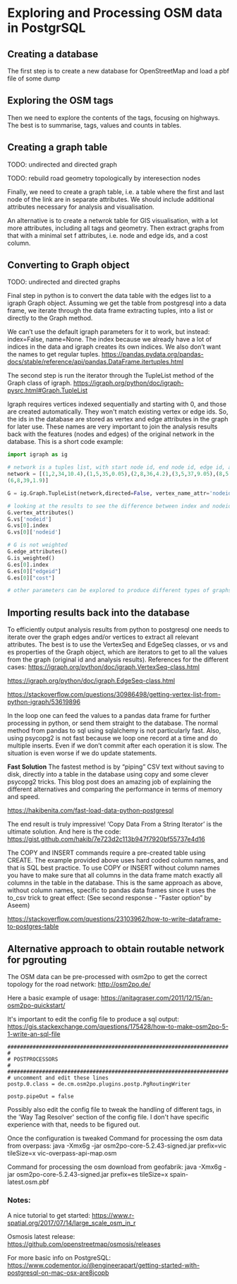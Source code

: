 # Exploring and Processing OSM data in PostgrSQL

## Creating a database
The first step is to create a new database for OpenStreetMap and load a pbf file of some dump

## Exploring the OSM tags
Then we need to explore the contents of the tags, focusing on highways. The best is to summarise, tags, values and counts in tables.

## Creating a graph table
TODO: undirected and directed graph

TODO: rebuild road geometry topologically by interesection nodes

Finally, we need to create a graph table, i.e. a table where the first and last node of the link are in separate attributes.
We should include additional attributes necessary for analysis and visualisation.

An alternative is to create a netwrok table for GIS visualisation, with a lot more attributes, including all tags and geometry. 
Then extract graphs from that with a minimal set f attributes, i.e. node and edge ids, and a cost column.

## Converting to Graph object
TODO: undirected and directed graphs

Final step in python is to convert the data table with the edges list to a igraph Graph object.
Assuming we get the table from postgresql into a data frame, we iterate through the data frame extracting tuples, into a list or directly to the Graph method.

We can’t use the default igraph parameters for it to work, but instead: index=False, name=None. 
The index because we already have a lot of indices in the data and igraph creates its own indices. We also don’t want the names to get regular tuples.
https://pandas.pydata.org/pandas-docs/stable/reference/api/pandas.DataFrame.itertuples.html

The second step is run the iterator through the TupleList method of the Graph class of igraph.
https://igraph.org/python/doc/igraph-pysrc.html#Graph.TupleList

Igraph requires vertices indexed sequentially and starting with 0, and those are created automatically. They won't match existing vertex or edge ids. 
So, the ids in the database are stored as vertex and edge attributes in the graph for later use. 
These names are very important to join the analysis results back with the features (nodes and edges) of the original network in the database.
This is a short code example:

```python
import igraph as ig

# network is a tuples list, with start node id, end node id, edge id, and cost
network = [(1,2,34,10.4),(1,5,35,0.05),(2,8,36,4.2),(3,5,37,9.05),(8,5,38,5.3),
(6,8,39,1.9)]

G = ig.Graph.TupleList(network,directed=False, vertex_name_attr='nodeid',edge_attrs=['edgeid','cost'])

# looking at the results to see the difference between index and nodeid label...
G.vertex_attributes()
G.vs['nodeid']
G.vs[0].index
G.vs[0]['nodeid']

# G is not weighted
G.edge_attributes()
G.is_weighted()
G.es[0].index
G.es[0]["edgeid"]
G.es[0]["cost"]

# other parameters can be explored to produce different types of graphs
```

## Importing results back into the database
To efficiently output analysis results from python to postgresql one needs to iterate over the graph edges and/or vertices to extract all relevant attributes.
The best is to use the VertexSeq and EdgeSeq classes, or vs and es properties of the Graph object, 
which are iterators to get to all the values from the graph (original id and analysis results). 
References for the different cases:
https://igraph.org/python/doc/igraph.VertexSeq-class.html

https://igraph.org/python/doc/igraph.EdgeSeq-class.html

https://stackoverflow.com/questions/30986498/getting-vertex-list-from-python-igraph/53619896

In the loop one can feed the values to a pandas data frame for further processing in python, or send them straight to the database.
The normal method from pandas to sql using sqlalchemy is not particularly fast.
Also, using psycopg2 is not fast because we loop one record at a time and do multiple inserts.
Even if we don’t commit after each operation it is slow.
The situation is even worse if we do update statements.

**Fast Solution**
The fastest method is by “piping” CSV text without saving to disk, directly into a table in the database using copy and some clever psycopg2 tricks.
This blog post does an amazing job of explaining the different alternatives and comparing the performance in terms of memory and speed.

https://hakibenita.com/fast-load-data-python-postgresql

The end result is truly impressive!
‘Copy Data From a String Iterator’ is the ultimate solution.
And here is the code: https://gist.github.com/hakib/7e723d2c113b947f7920bf55737e4d16

The COPY and INSERT commands require a pre-created table using CREATE.
The example provided above uses hard coded column names, and that is SQL best practice.
To use COPY or INSERT without column names you have to make sure that all columns in the data frame match exactly all columns in the table in the database.
This is the same approach as above, without column names, specific to pandas data frames since it uses the to_csv trick to great effect: 
(See second response - "Faster option” by Aseem)

https://stackoverflow.com/questions/23103962/how-to-write-dataframe-to-postgres-table
 
## Alternative approach to obtain routable network for pgrouting
The OSM data can be pre-processed with osm2po to get the correct topology for the road network:
http://osm2po.de/

Here a basic example of usage:
https://anitagraser.com/2011/12/15/an-osm2po-quickstart/

It's important to edit the config file to produce a sql output:
https://gis.stackexchange.com/questions/175428/how-to-make-osm2po-5-1-write-an-sql-file

```shell script
######################################################################
#
# POSTPROCESSORS
#
######################################################################
# uncomment and edit these lines
postp.0.class = de.cm.osm2po.plugins.postp.PgRoutingWriter

postp.pipeOut = false
```
 
Possibly also edit the config file to tweak the handling of different tags, in the 'Way Tag Resolver' section of the config file.
I don't have specific experience with that, needs to be figured out.

Once the configuration is tweaked Command for processing the osm data from overpass:
java -Xmx6g -jar osm2po-core-5.2.43-signed.jar prefix=vic tileSize=x vic-overpass-api-map.osm

Command for processing the osm download from geofabrik:
java -Xmx6g -jar osm2po-core-5.2.43-signed.jar prefix=es tileSize=x spain-latest.osm.pbf


### Notes:
A nice tutorial to get started: https://www.r-spatial.org/2017/07/14/large_scale_osm_in_r

Osmosis latest release: https://github.com/openstreetmap/osmosis/releases

For more basic info on PostgreSQL: https://www.codementor.io/@engineerapart/getting-started-with-postgresql-on-mac-osx-are8jcopb